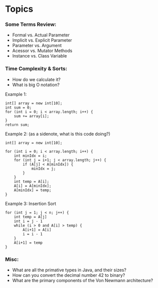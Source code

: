 # Topics

### Some Terms Review:
- Formal vs. Actual Parameter
- Implicit vs. Explicit Parameter
- Parameter vs. Argument
- Acessor vs. Mutator Methods
- Instance vs. Class Variable

### Time Complexity & Sorts:
- How do we calculate it?
- What is big O notation?


Example 1:

	int[] array = new int[10];
	int sum = 0;
	for (int i = 0; i < array.length; i++) {
		sum += array[i];
	}
	return sum;

Example 2: (as a sidenote, what is this code doing?)

	int[] array = new int[10];

	for (int i = 0; i < array.length; i++) {
		int minIdx = i;
		for (int j = i+1; j < array.length; j++) {
			if (A[j] < A[minIdx]) {
				minIdx = j;
			}
		}
		int temp = A[i];
		A[i] = A[minIdx];
		A[minIdx] = temp;
	}

Example 3: Insertion Sort

	for (int j = 1; j < n; j++) { 
		int temp = A[j] 
		int i = j - 1 
		while (i > 0 and A[i] > temp) {
			A[i+1] = A[i] 
			i = i - 1
		}
		A[i+1] = temp
	}


### Misc:
- What are all the primative types in Java, and their sizes?
- How can you convert the decimal number 42 to binary?
- What are the primary components of the Von Newmann architecture?